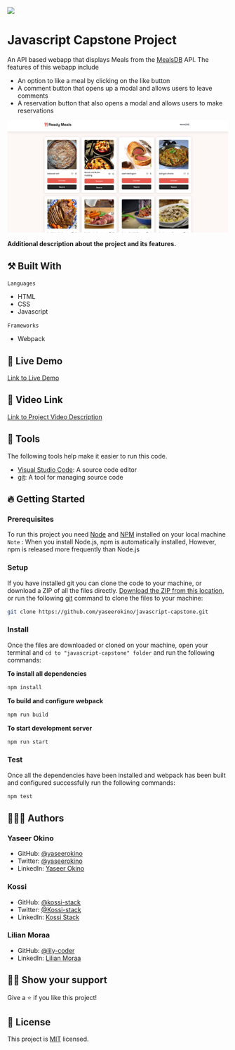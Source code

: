 ![](https://img.shields.io/badge/Microverse-blueviolet)

# Javascript Capstone Project

An API based webapp that displays Meals from the [MealsDB](https://www.themealdb.com/api.php) API. The features of this webapp include

- An option to like a meal by clicking on the like button
- A comment button that opens up a modal and allows users to leave comments
- A reservation button that also opens a modal and allows users to make reservations

![](screenshot.png)

**Additional description about the project and its features.**

## ⚒️ Built With

`Languages`

- HTML
- CSS
- Javascript

`Frameworks`

- Webpack

## 📡 Live Demo

[Link to Live Demo](https://yaseerokino.github.io/javascript-capstone/)

## 🎥 Video Link

[Link to Project Video Description](https://www.loom.com/share/2f2b19014b6c42e69442095a2030a801)

## 🧰 Tools

The following tools help make it easier to run this code.

- [Visual Studio Code](https://code.visualstudio.com/): A source code editor
- [git](https://git-scm.com/downloads): A tool for managing source code

## 🔥 Getting Started

### **Prerequisites**

To run this project you need [Node](https://nodejs.org/en/) and [NPM](https://docs.npmjs.com/about-npm-versions) installed on your local machine
<br>
`Note` : When you install Node.js, npm is automatically installed, However, npm is released more frequently than Node.js

### **Setup**

If you have installed git you can clone the code to your machine, or download a ZIP of all the files directly.
[Download the ZIP from this location](https://github.com/yaseerokino/javascript-capstone/archive/refs/heads/develop.zip), or run the following [git](https://git-scm.com/downloads) command to clone the files to your machine:

```bash
git clone https://github.com/yaseerokino/javascript-capstone.git
```

### **Install**

Once the files are downloaded or cloned on your machine, open your terminal and `cd to "javascript-capstone" folder` and run the following commands:

**To install all dependencies**

```bash
npm install
```

**To build and configure webpack**

```bash
npm run build
```

**To start development server**

```bash
npm run start
```

### **Test**

Once all the dependencies have been installed and webpack has been built and configured successfully run the following commands:

```bash
npm test
```

## 🙎🏾‍♂️ Authors

### Yaseer Okino

- GitHub: [@yaseerokino](https://github.com/yaseerokino)
- Twitter: [@yaseerokino](https://twitter.com/yaseerokino)
- LinkedIn: [Yaseer Okino](https://linkedin.com/in/yaseerokino)

### Kossi

- GitHub: [@kossi-stack](https://github.com/Kossi-stack/)
- Twitter: [@Kossi-stack](https://twitter.com/SoloJean5)
- LinkedIn: [Kossi Stack](https://www.linkedin.com/in/kossifioklou2406/)


### Lilian Moraa

- GitHub: [@lily-coder](https://github.com/lily-coder/)
- LinkedIn: [Lilian Moraa](https://www.linkedin.com/in/lilian-moraa-99950b1b8/)

## 👊🏾 Show your support

Give a ⭐️ if you like this project!

## 📝 License

This project is [MIT](./LICENSE) licensed.
